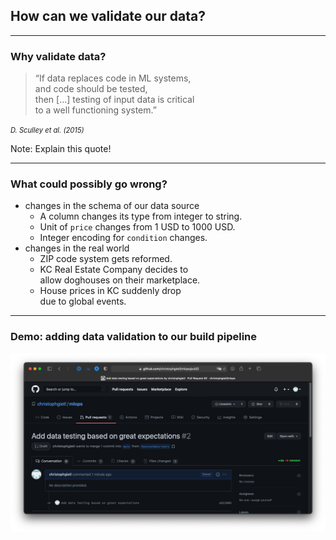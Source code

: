 ## How can we validate our data?

---

### Why validate data?

> &ldquo;If data replaces code in ML systems,<br/>
> and code should be tested,<br/>
> then [&hellip;] testing of input data is critical<br/>
> to a well functioning system.&rdquo;

<cite style="font-size:0.8em">D. Sculley et al. (2015)</cite>

Note: Explain this quote!

---

### What could possibly go wrong?

- changes in the schema of our data source
  - A column changes its type from integer to string.
  - Unit of `price` changes from 1 USD to 1000 USD.
  - Integer encoding for `condition` changes.
- changes in the real world <!-- .element: class="fragment" -->
  - ZIP code system gets reformed.
  - KC Real Estate Company decides to<br/>allow doghouses on their marketplace.
  - House prices in KC suddenly drop<br/>due to global events.

---

### Demo: adding data validation to our build pipeline

[![Pull Request for adding data test to our build pipeline](images/adding-data-tests.png)](https://github.com/christophgietl/mlops/pull/2/files?diff=unified&w=1)
